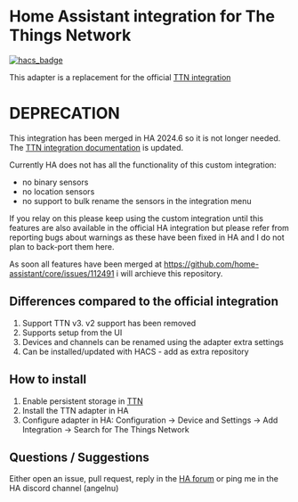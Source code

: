 # Home Assistant integration for The Things Network

[![hacs_badge](https://img.shields.io/badge/HACS-Custom-41BDF5.svg?style=for-the-badge)](https://github.com/hacs/integration)

This adapter is a replacement for the official [TTN integration](https://www.home-assistant.io/integrations/thethingsnetwork)

# DEPRECATION

This integration has been merged in HA 2024.6 so it is not longer needed. The [TTN integration documentation](https://www.home-assistant.io/integrations/thethingsnetwork) is updated.

Currently HA does not has all the functionality of this custom integration:
- no binary sensors
- no location sensors
- no support to bulk rename the sensors in the integration menu

If you relay on this please keep using the custom integration until this features are also available in the official HA integration but please refer from reporting bugs about warnings as these have been fixed in HA and I do not plan to back-port them here.

As soon all features have been merged at https://github.com/home-assistant/core/issues/112491 i will archieve this repository.




## Differences compared to the official integration

1. Support TTN v3. v2 support has been removed
2. Supports setup from the UI
3. Devices and channels can be renamed using the adapter extra settings
4. Can be installed/updated with HACS - add as extra repository

## How to install

1. Enable persistent storage in [TTN](https://www.thethingsindustries.com/docs/integrations/storage/)
2. Install the TTN adapter in HA
3. Configure adapter in HA: Configuration → Device and Settings → Add Integration → Search for The Things Network

## Questions / Suggestions

Either open an issue, pull request, reply in the [HA forum](https://community.home-assistant.io/t/the-things-network-ttn-new-adapter-for-v3/368951) or ping me in the HA discord channel (angelnu)
